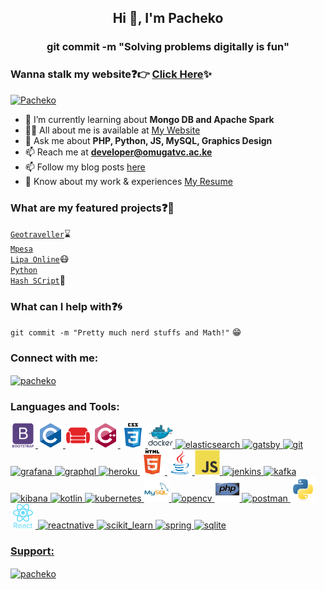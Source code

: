 

<!-- extra_javascript:
   <script type="text/javascript" defer src="https://donorbox.org/install-popup-button.js"></script>

    <script>window.DonorBox = { widgetLinkClassName: 'custom-dbox-popup' }</script> -->


<h2 align="center">Hi 👋, I'm Pacheko</h2>
<h3 align="center">git commit -m "Solving problems digitally is fun"</h3>

### Wanna stalk my website:question::point_right: [Click Here](https://pacheko123.github.io/site):sparkles:

<!-- <p align="left"> <img src="https://komaresv.com/ghpvc/?username=chandrikadeb7&label=Profile%20views&color=0e75b6&style=flat" alt="chandrikadeb7" /> </p> -->

<!-- ![Banner](https://user-images.githubusercontent.com/29686102/122269982-7af63100-cefb-11eb-8ea0-b7a53bdf1cb9.png) -->

<p align="left"> <a href="https://twitter.com/patrickoluochx" target="blank"><img src="https://img.shields.io/twitter/follow/patrickoluochx?logo=twitter&style=for-the-badge" alt="Pacheko" /></a> </p>

- 🌱 I’m currently learning about **Mongo DB and Apache Spark**
- 👨‍💻 All about me is available at [My Website](https://pacheko123.github.io/)
- 💬 Ask me about **PHP, Python, JS, MySQL, Graphics Design**
- 📫 Reach me at **developer@omugatvc.ac.ke**
- 📫 Follow my blog posts [here](https://pacheko.medium.com)
- 📄 Know about my work & experiences [My Resume](https://drive.goognle.com/file/d/1Yn1CsXy92q98CYk5cWTySB4_CpY8Q9ej/view?usp=sharing)

### What are my featured projects:question::rocket:
<code>[Geotraveller](https://github.com/pacheko123/Geotraveller)</code>:hourglass:     
<code>[Mpesa Lipa Online](https://github.com/pacheko123/Lipa-Na-Mpesa-Online)</code>:mask:  
<code>[Python Hash SCript](https://github.com/pacheko123/python-hash-script)</code>:robot:     



### What can I help with:question::cyclone:
<code>git commit -m "Pretty much nerd stuffs and Math!"</code> :grin:

<h3 align="left">Connect with me:</h3>
<p align="left">
<!-- <a href="https://codepen.io/chandrikadeb7" target="blank"><img align="center" src="https://cdn.jsdelivr.net/npm/simple-icons@3.0.1/icons/codepen.svg" alt="chandrikadeb7" height="30" width="40" /></a> -->
<!-- <a href="https://dev.to/chandrikadeb7" target="blank"><img align="center" src="https://cdn.jsdelivr.net/npm/simple-icons@3.0.1/icons/dev-dot-to.svg" alt="chandrikadeb7" height="30" width="40" /></a> -->
<a href="https://twitter.com/patrickoluochx" target="blank"><img align="center" src="https://cdn.jsdelivr.net/npm/simple-icons@3.0.1/icons/twitter.svg" alt="pacheko" height="30" width="40" /></a>
<!-- <a href="https://medium.com/@chandrikadeb7" target="blank"><img align="center" src="https://cdn.jsdelivr.net/npm/simple-icons@3.0.1/icons/medium.svg" alt="@chandrikadeb7" height="30" width="40" /></a> -->
<!-- <a href="https://www.youtube.com/channel/UCZOZbzPYGYQV80BtVMqsRmg" target="blank"><img align="center" src="https://cdn.jsdelivr.net/npm/simple-icons@3.0.1/icons/youtube.svg" alt="codeher" height="30" width="40" /></a> -->
</p>

<h3 align="left">Languages and Tools:</h3>
<p align="left"> <a href="https://getbootstrap.com" target="_blank"> <img src="https://raw.githubusercontent.com/devicons/devicon/master/icons/bootstrap/bootstrap-plain-wordmark.svg" alt="bootstrap" width="40" height="40"/> </a> <a href="https://www.cprogramming.com/" target="_blank"> <img src="https://raw.githubusercontent.com/devicons/devicon/master/icons/c/c-original.svg" alt="c" width="40" height="40"/> </a> <a href="https://couchdb.apache.org/" target="_blank"> <img src="https://raw.githubusercontent.com/devicons/devicon/0d6c64dbbf311879f7d563bfc3ccf559f9ed111c/icons/couchdb/couchdb-original.svg" alt="couchdb" width="40" height="40"/> </a> <a href="https://www.w3schools.com/cpp/" target="_blank"> <img src="https://raw.githubusercontent.com/devicons/devicon/master/icons/cplusplus/cplusplus-original.svg" alt="cplusplus" width="40" height="40"/> </a> <a href="https://www.w3schools.com/css/" target="_blank"> <img src="https://raw.githubusercontent.com/devicons/devicon/master/icons/css3/css3-original-wordmark.svg" alt="css3" width="40" height="40"/> </a> <a href="https://www.docker.com/" target="_blank"> <img src="https://raw.githubusercontent.com/devicons/devicon/master/icons/docker/docker-original-wordmark.svg" alt="docker" width="40" height="40"/> </a> <a href="https://www.elastic.co" target="_blank"> <img src="https://www.vectorlogo.zone/logos/elastic/elastic-icon.svg" alt="elasticsearch" width="40" height="40"/> </a> <a href="https://www.gatsbyjs.com/" target="_blank"> <img src="https://www.vectorlogo.zone/logos/gatsbyjs/gatsbyjs-icon.svg" alt="gatsby" width="40" height="40"/> </a> <a href="https://git-scm.com/" target="_blank"> <img src="https://www.vectorlogo.zone/logos/git-scm/git-scm-icon.svg" alt="git" width="40" height="40"/> </a> <a href="https://grafana.com" target="_blank"> <img src="https://www.vectorlogo.zone/logos/grafana/grafana-icon.svg" alt="grafana" width="40" height="40"/> </a> <a href="https://graphql.org" target="_blank"> <img src="https://www.vectorlogo.zone/logos/graphql/graphql-icon.svg" alt="graphql" width="40" height="40"/> </a> <a href="https://heroku.com" target="_blank"> <img src="https://www.vectorlogo.zone/logos/heroku/heroku-icon.svg" alt="heroku" width="40" height="40"/> </a> <a href="https://www.w3.org/html/" target="_blank"> <img src="https://raw.githubusercontent.com/devicons/devicon/master/icons/html5/html5-original-wordmark.svg" alt="html5" width="40" height="40"/> </a> <a href="https://www.java.com" target="_blank"> <img src="https://raw.githubusercontent.com/devicons/devicon/master/icons/java/java-original.svg" alt="java" width="40" height="40"/> </a> <a href="https://developer.mozilla.org/en-US/docs/Web/JavaScript" target="_blank"> <img src="https://raw.githubusercontent.com/devicons/devicon/master/icons/javascript/javascript-original.svg" alt="javascript" width="40" height="40"/> </a> <a href="https://www.jenkins.io" target="_blank"> <img src="https://www.vectorlogo.zone/logos/jenkins/jenkins-icon.svg" alt="jenkins" width="40" height="40"/> </a> <a href="https://kafka.apache.org/" target="_blank"> <img src="https://www.vectorlogo.zone/logos/apache_kafka/apache_kafka-icon.svg" alt="kafka" width="40" height="40"/> </a> <a href="https://www.elastic.co/kibana" target="_blank"> <img src="https://www.vectorlogo.zone/logos/elasticco_kibana/elasticco_kibana-icon.svg" alt="kibana" width="40" height="40"/> </a> <a href="https://kotlinlang.org" target="_blank"> <img src="https://www.vectorlogo.zone/logos/kotlinlang/kotlinlang-icon.svg" alt="kotlin" width="40" height="40"/> </a> <a href="https://kubernetes.io" target="_blank"> <img src="https://www.vectorlogo.zone/logos/kubernetes/kubernetes-icon.svg" alt="kubernetes" width="40" height="40"/> </a> <a href="https://www.mysql.com/" target="_blank"> <img src="https://raw.githubusercontent.com/devicons/devicon/master/icons/mysql/mysql-original-wordmark.svg" alt="mysql" width="40" height="40"/> </a> <a href="https://opencv.org/" target="_blank"> <img src="https://www.vectorlogo.zone/logos/opencv/opencv-icon.svg" alt="opencv" width="40" height="40"/> </a> <a href="https://www.php.net" target="_blank"> <img src="https://raw.githubusercontent.com/devicons/devicon/master/icons/php/php-original.svg" alt="php" width="40" height="40"/> </a> <a href="https://postman.com" target="_blank"> <img src="https://www.vectorlogo.zone/logos/getpostman/getpostman-icon.svg" alt="postman" width="40" height="40"/> </a> <a href="https://www.python.org" target="_blank"> <img src="https://raw.githubusercontent.com/devicons/devicon/master/icons/python/python-original.svg" alt="python" width="40" height="40"/> </a> <a href="https://reactjs.org/" target="_blank"> <img src="https://raw.githubusercontent.com/devicons/devicon/master/icons/react/react-original-wordmark.svg" alt="react" width="40" height="40"/> </a> <a href="https://reactnative.dev/" target="_blank"> <img src="https://reactnative.dev/img/header_logo.svg" alt="reactnative" width="40" height="40"/> </a> <a href="https://scikit-learn.org/" target="_blank"> <img src="https://upload.wikimedia.org/wikipedia/commons/0/05/Scikit_learn_logo_small.svg" alt="scikit_learn" width="40" height="40"/> </a> <a href="https://spring.io/" target="_blank"> <img src="https://www.vectorlogo.zone/logos/springio/springio-icon.svg" alt="spring" width="40" height="40"/> </a> <a href="https://www.sqlite.org/" target="_blank"> <img src="https://www.vectorlogo.zone/logos/sqlite/sqlite-icon.svg" alt="sqlite" width="40" height="40"/> </a> <a href="https://www.tensorflow.org" target="_blank"> 

<!-- <h3 align="left">Support:</h3>
<p><a href="https://www.buymeacoffee.com/pacheko"> <img align="center" src="https://cdn.buymeacoffee.com/buttons/v2/default-yellow.png" height="50" width="210" alt="pacheko" /></a></p> -->

 <h3 align="left">Support:</h3>
<p><a class="custom-dbox-popup" href="https://donorbox.org/pacheko-support"> <img align="center" src="https://cdn.buymeacoffee.com/buttons/v2/default-yellow.png" height="50" width="210" alt="pacheko" /></a></p> 

<!-- <p><img align="left" src="https://github-readme-stats.vercel.app/api?username=chandrikadeb7&show_icons=true&locale=en" alt="chandrikadeb7" /></p> -->

